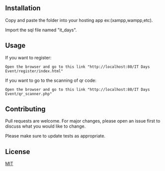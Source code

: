 ## Installation

Copy and paste the folder into your hosting app ex:(xampp,wampp,etc).

Import the sql file named "it_days".

## Usage
If you want to register:
```
Open the browser and go to this link "http://localhost:80/IT Days Event/register/index.html"
```
If you want to go to the scanning of qr code:
```
Open the browser and go to this link "http://localhost:80/IT Days Event/qr_scanner.php"
```
## Contributing

Pull requests are welcome. For major changes, please open an issue first
to discuss what you would like to change.

Please make sure to update tests as appropriate.

## License

[MIT](https://choosealicense.com/licenses/mit/)
